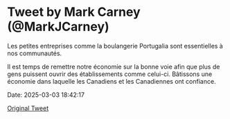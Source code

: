 # Tweet by Mark Carney (@MarkJCarney)

Les petites entreprises comme la boulangerie Portugalia sont essentielles à nos communautés.

Il est temps de remettre notre économie sur la bonne voie afin que plus de gens puissent ouvrir des établissements comme celui-ci. Bâtissons une économie dans laquelle les Canadiens et les Canadiennes ont confiance.

Date: 2025-03-03 18:42:17

[Original Tweet](https://x.com/MarkJCarney/status/1896632236536906027)
